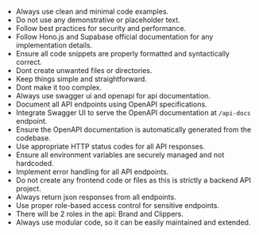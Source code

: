 - Always use clean and minimal code examples.
- Do not use any demonstrative or placeholder text.
- Follow best practices for security and performance.
- Follow Hono.js and Supabase official documentation for any implementation details.
- Ensure all code snippets are properly formatted and syntactically correct.
- Dont create unwanted files or directories.
- Keep things simple and straightforward.
- Dont make it too complex.
- Always use swagger ui and openapi for api documentation.
- Document all API endpoints using OpenAPI specifications.
- Integrate Swagger UI to serve the OpenAPI documentation at `/api-docs` endpoint.
- Ensure the OpenAPI documentation is automatically generated from the codebase.
- Use appropriate HTTP status codes for all API responses.
- Ensure all environment variables are securely managed and not hardcoded.
- Implement error handling for all API endpoints.
- Do not create any frontend code or files as this is strictly a backend API project.
- Always return json responses from all endpoints.
- Use proper role-based access control for sensitive endpoints.
- There will be 2 roles in the api: Brand and Clippers.
- Always use modular code, so it can be easily maintained and extended.